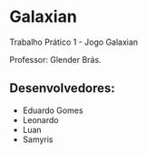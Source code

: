# Galaxian

Trabalho Prático 1 - Jogo Galaxian

Professor:
    Glender Brás.
    
Desenvolvedores:
---------------------------------------
- Eduardo Gomes
- Leonardo
- Luan
- Samyris
